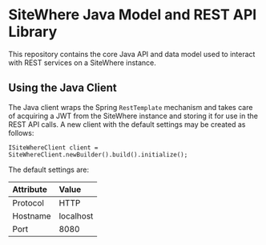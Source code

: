 # SiteWhere Java Model and REST API Library
This repository contains the core Java API and data model used to interact
with REST services on a SiteWhere instance.

## Using the Java Client
The Java client wraps the Spring `RestTemplate` mechanism and takes care
of acquiring a JWT from the SiteWhere instance and storing it for use in the REST
API calls. A new client with the default settings may be created as follows:

```
ISiteWhereClient client = SiteWhereClient.newBuilder().build().initialize();
```

The default settings are:

| Attribute   | Value        |
|:------------|:-------------|
| Protocol    | HTTP         |
| Hostname    | localhost    |
| Port        | 8080         |

